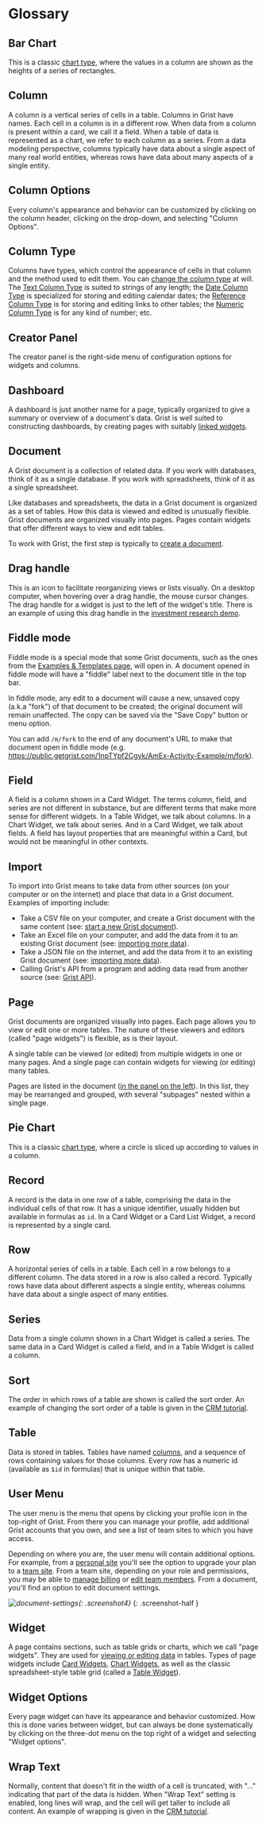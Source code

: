 # Glossary

## Bar Chart

This is a classic [chart type](widget-chart.md#bar-chart), where the
values in a column are shown as the heights of a series of rectangles.

## Column

A column is a vertical series of cells in a table.  Columns in Grist
have names.  Each cell in a column is in a different row.  When data
from a column is present within a card, we call it a field.  When a
table of data is represented as a chart, we refer to each column as a
series.  From a data modeling perspective, columns typically have data
about a single aspect of many real world entities, whereas rows have
data about many aspects of a single entity.

## Column Options

Every column's appearance and behavior can be customized by
clicking on the column header, clicking on the drop-down, and
selecting "Column Options".

## Column Type

Columns have types, which control the appearance of cells in that column and the
method used to edit them.  You can [change the column type](col-types.md#specifying-a-type)
at will. The [Text Column Type](col-types.md#text-columns) is suited to strings of any
length; the [Date Column Type](col-types.md#date-columns) is specialized for storing and
editing calendar dates; the [Reference Column Type](col-types.md#reference-columns)
is for storing and editing links to other tables;
the [Numeric Column Type](col-types.md#numeric-columns) is for any kind of number; etc.

## Creator Panel

The creator panel is the right-side menu of configuration options for widgets and columns.

## Dashboard

A dashboard is just another name for a page, typically organized to give a
summary or overview of a document's data.  Grist is well suited to constructing
dashboards, by creating pages with suitably [linked widgets](linking-widgets.md).

## Document

A Grist document is a collection of related data. If you work with
databases, think of it as a single database. If you work with
spreadsheets, think of it as a single spreadsheet.

Like databases and spreadsheets, the data in a Grist document is
organized as a set of tables.  How this data is viewed and edited is
unusually flexible.  Grist documents are organized visually into
pages. Pages contain widgets that offer different ways to view and
edit tables.

To work with Grist, the first step is typically to [create a document](creating-doc.md).

## Drag handle

This is an icon to facilitate reorganizing views or lists visually.
On a desktop computer, when hovering over a drag handle, the mouse
cursor changes.  The drag handle for a widget is just to the left of the widget's title.
There is an example of using this drag handle in the [investment research demo](investment-research.md#chart-graph-plot).

## Fiddle mode

Fiddle mode is a special mode that some Grist documents, such as the
ones from the [Examples & Templates page](https://docs.getgrist.com/p/templates),
will open in. A document opened in fiddle mode will have a "fiddle" label
next to the document title in the top bar.

In fiddle mode, any edit to a document will cause a new, unsaved copy (a.k.a "fork")
of that document to be created; the original document will remain unaffected. The copy
can be saved via the "Save Copy" button or menu option.

You can add `/m/fork` to the end of any document's URL to make that document
open in fiddle mode (e.g. https://public.getgrist.com/1npTYpf2Cgyk/AmEx-Activity-Example/m/fork).

## Field

A field is a column shown in a Card Widget.  The terms column, field,
and series are not different in substance, but are different terms
that make more sense for different widgets.  In a Table Widget, we talk
about columns.  In a Chart Widget, we talk about series.  And in a Card
Widget, we talk about fields.  A field has layout properties that are
meaningful within a Card, but would not be meaningful in other contexts.

## Import

To import into Grist means to take data from other sources (on your
computer or on the internet) and place that data in a Grist document.
Examples of importing include:

 - Take a CSV file on your computer, and create a Grist document
   with the same content (see: [start a new Grist document](creating-doc.md)).
 - Take an Excel file on your computer, and add the data from it to an existing
   Grist document (see: [importing more data](imports.md)).
 - Take a JSON file on the internet, and add the data from it to an existing
   Grist document (see: [importing more data](imports.md)).
 - Calling Grist's API from a program and adding data read from another source
   (see: [Grist API](rest-api.md)).

## Page

Grist documents are organized visually into pages.  Each page allows
you to view or edit one or more tables.  The nature of these viewers
and editors (called "page widgets") is flexible, as is their layout.

A single table can be viewed (or edited) from multiple widgets in
one or many pages.  And a single page can contain widgets for viewing (or editing)
many tables.

Pages are listed in the document ([in the panel on the
left](page-widgets.md#pages)).  In this list, they may be rearranged
and grouped, with several "subpages" nested within a single page.

## Pie Chart

This is a classic [chart type](widget-chart.md#pie-chart), where a circle is
sliced up according to values in a column.

## Record

A record is the data in one row of a table, comprising the data in the
individual cells of that row.  It has a unique identifier, usually hidden but
available in formulas as `id`.  In a Card Widget or a Card List Widget, a record
is represented by a single card.

## Row

A horizontal series of cells in a table.  Each cell in a row belongs to
a different column.  The data stored in a row is also called a record.
Typically rows have data about different aspects a single entity, whereas
columns have data about a single aspect of many entities.

## Series

Data from a single column shown in a Chart Widget is called a series.
The same data in a Card Widget is called a field, and in a Table Widget is
called a column.

## Sort

The order in which rows of a table are shown is called the sort order.
An example of changing the sort order of a table is given in the
[CRM tutorial](lightweight-crm.md#to-do-tasks-for-contacts).

## Table

Data is stored in tables.  Tables have named [columns](col-types.md), and a sequence of rows
containing values for those columns.  Every row has a numeric id (available
as `$id` in formulas) that is unique within that table.

## User Menu

The user menu is the menu that opens by clicking your profile icon in the top-right of Grist. From there you can manage your profile, add additional Grist accounts that you own, and see a list of team sites to which you have access.

Depending on where you are, the user menu will contain additional options. For example, from a [personal site](teams.md#Understanding-Personal-Sites) you'll see the option to upgrade your plan to a [team site](teams.md). From a team site, depending on your role and permissions, you may be able to [manage billing](teams.md#billing-account) or [edit team members](team-sharing.md). From a document, you'll find an option to edit document settings.

*![document-settings](images/document-settings.png){: .screenshot4}*
{: .screenshot-half }

## Widget

A page contains sections, such as table grids or charts, which we call
"page widgets".  They are used for [viewing or editing
data](page-widgets.md) in tables.
Types of page widgets include [Card Widgets](widget-card.md), [Chart Widgets](widget-chart.md),
as well as the classic spreadsheet-style table grid (called a [Table Widget](widget-table.md)).

## Widget Options

Every page widget can have its appearance and behavior customized.  How this is done varies
between widget, but can always be done systematically by clicking on the
three-dot menu on the top right of a widget and selecting "Widget options".

## Wrap Text

Normally, content that doesn't fit in the width of a cell is
truncated, with "..." indicating that part of the data is hidden. When
"Wrap Text" setting is enabled, long lines will wrap, and the cell
will get taller to include all content.  An example of
wrapping is given in the [CRM tutorial](lightweight-crm.md#linking-tables-visually).

